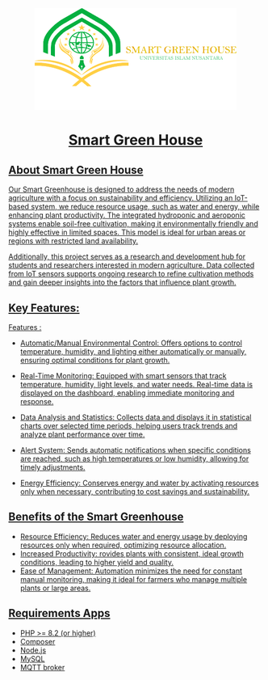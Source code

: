 <p align="center">
       <a href="" target="_blank"><img src="public/asset/img/Logo-uninus-sgh.png" width="400" alt="Laravel Logo">
</p>
<h1 align="center">Smart Green House</h1>

## About Smart Green House

Our Smart Greenhouse is designed to address the needs of modern agriculture with a focus on sustainability and efficiency. Utilizing an IoT-based system, we reduce resource usage, such as water and energy, while enhancing plant productivity. The integrated hydroponic and aeroponic systems enable soil-free cultivation, making it environmentally friendly and highly effective in limited spaces. This model is ideal for urban areas or regions with restricted land availability.

Additionally, this project serves as a research and development hub for students and researchers interested in modern agriculture. Data collected from IoT sensors supports ongoing research to refine cultivation methods and gain deeper insights into the factors that influence plant growth.

## Key Features:
Features :
- Automatic/Manual Environmental Control:
  Offers options to control temperature, humidity, and lighting either automatically or manually, ensuring optimal conditions for plant growth.

- Real-Time Monitoring:
  Equipped with smart sensors that track temperature, humidity, light levels, and water needs. Real-time data is displayed on the dashboard, enabling immediate monitoring and response.

- Data Analysis and Statistics:
  Collects data and displays it in statistical charts over selected time periods, helping users track trends and analyze plant performance over time.

- Alert System:
  Sends automatic notifications when specific conditions are reached, such as high temperatures or low humidity, allowing for timely adjustments.

- Energy Efficiency:
  Conserves energy and water by activating resources only when necessary, contributing to cost savings and sustainability.

## Benefits of the Smart Greenhouse

- Resource Efficiency:
  Reduces water and energy usage by deploying resources only when required, optimizing resource allocation.
- Increased Productivity:
  rovides plants with consistent, ideal growth conditions, leading to higher yield and quality.
- Ease of Management:
  Automation minimizes the need for constant manual monitoring, making it ideal for farmers who manage multiple plants or large areas.

## Requirements Apps

- PHP >= 8.2 (or higher)
- Composer
- Node.js
- MySQL
- MQTT broker



